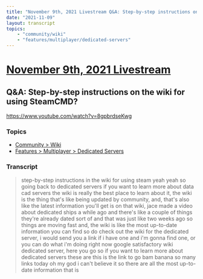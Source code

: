 ```yaml
---
title: "November 9th, 2021 Livestream Q&A: Step-by-step instructions on the wiki for using SteamCMD?"
date: "2021-11-09"
layout: transcript
topics:
    - "community/wiki"
    - "features/multiplayer/dedicated-servers"
---
```

# [November 9th, 2021 Livestream](../2021-11-09.md)
## Q&A: Step-by-step instructions on the wiki for using SteamCMD?
https://www.youtube.com/watch?v=8gpbrdseKwg

### Topics
* [Community > Wiki](../topics/community/wiki.md)
* [Features > Multiplayer > Dedicated Servers](../topics/features/multiplayer/dedicated-servers.md)

### Transcript

> step-by-step instructions in the wiki for using steam yeah yeah so going back to dedicated servers if you want to learn more about data cad servers the wiki is really the best place to learn about it, the wiki is the thing that's like being updated by community, and, that's also like the latest information you'll get is on that wiki, jace made a video about dedicated ships a while ago and there's like a couple of things they're already dated sort of and that was just like two weeks ago so things are moving fast and, the wiki is like the most up-to-date information you can find so do check out the wiki for the dedicated server, i would send you a link if i have one and i'm gonna find one, or you can do what i'm doing right now google satisfactory wiki dedicated server, here you go so if you want to learn more about dedicated servers these are this is the link to go bam banana so many links today oh my god i can't believe it so there are all the most up-to-date information that is
